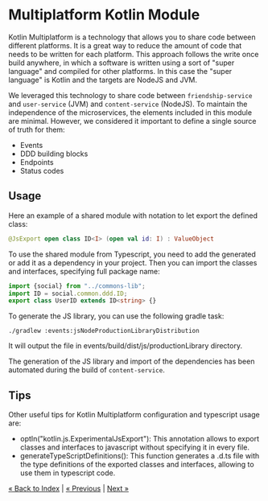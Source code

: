# Multiplatform Kotlin Module
Kotlin Multiplatform is a technology that allows you to share code between different platforms. 
It is a great way to reduce the amount of code that needs to be written for each platform.
This approach follows the write once build anywhere, in which a software is written using a sort of
"super language" and compiled for other platforms. In this case the "super language" is Kotlin and the targets
are NodeJS and JVM.


We leveraged this technology to share code between `friendship-service` and `user-service` (JVM) 
and `content-service` (NodeJS). To maintain the independence of the microservices, 
the elements included in this module are minimal.
However, we considered it important to define a single source of truth for them:

- Events
- DDD building blocks
- Endpoints
- Status codes

## Usage
Here an example of a shared module with notation to let export the defined class:
```kotlin
@JsExport open class ID<I> (open val id: I) : ValueObject
```
To use the shared module from Typescript, you need to add the generated or add it as a dependency in your project. 
Then you can import the classes and interfaces, specifying full package name:
```typescript
import {social} from "../commons-lib";
import ID = social.common.ddd.ID;
export class UserID extends ID<string> {}
```
To generate the JS library, you can use the following gradle task:
```shell
./gradlew :events:jsNodeProductionLibraryDistribution
```
It will output the file in events/build/dist/js/productionLibrary directory.

The generation of the JS library and import of the dependencies has been automated during the build of `content-service`.

## Tips
Other useful tips for Kotlin Multiplatform configuration and typescript usage are:

- optIn("kotlin.js.ExperimentalJsExport"): 
This annotation allows to export classes and interfaces to javascript without specifying it in every file.
- generateTypeScriptDefinitions(): 
This function generates a .d.ts file with the type definitions of the exported classes and interfaces, 
allowing to use them in typescript code.

[« Back to Index](../docs.md) | [« Previous](./testing.md) | [Next »](../devops/build-system.md)